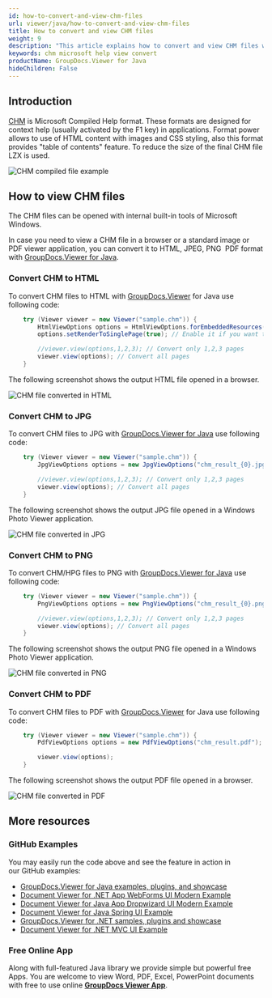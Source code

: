```yaml
---
id: how-to-convert-and-view-chm-files
url: viewer/java/how-to-convert-and-view-chm-files
title: How to convert and view CHM files
weight: 9
description: "This article explains how to convert and view CHM files with GroupDocs.Viewer within your Java applications."
keywords: chm microsoft help view convert
productName: GroupDocs.Viewer for Java
hideChildren: False
---
```

## Introduction

[CHM](https://wiki.fileformat.com/web/chm/) is Microsoft Compiled Help format. These formats are designed for context help (usually activated by the F1 key) in applications. Format power allows to use of HTML content with images and CSS styling, also this format provides "table of contents" feature. To reduce the size of the final CHM file LZX is used.

![CHM compiled file example](viewer/java/images/how-to-convert-and-view-chm-files/chm-file-example.jpg)

## How to view CHM files

The CHM files can be opened with internal built-in tools of Microsoft Windows.

In case you need to view a CHM file in a browser or a standard image or PDF viewer application, you can convert it to HTML, JPEG, PNG  PDF format with [GroupDocs.Viewer for Java](https://products.groupdocs.com/viewer/java).

### Convert CHM to HTML

To convert CHM files to HTML with [GroupDocs.Viewer](https://products.groupdocs.com/viewer) for Java use following code:

```java
    try (Viewer viewer = new Viewer("sample.chm")) {
        HtmlViewOptions options = HtmlViewOptions.forEmbeddedResources("chm_result_{0}.html");
        options.setRenderToSinglePage(true); // Enable it if you want to convert all CHM content to single page

        //viewer.view(options,1,2,3); // Convert only 1,2,3 pages
        viewer.view(options); // Convert all pages
    }
```

The following screenshot shows the output HTML file opened in a browser.

![CHM file converted in HTML](viewer/java/images/how-to-convert-and-view-chm-files/chm-file-in-html.jpg)

### Convert CHM to JPG

To convert CHM files to JPG with [GroupDocs.Viewer for Java](https://products.groupdocs.com/viewer/java) use following code:

```java
    try (Viewer viewer = new Viewer("sample.chm")) {
        JpgViewOptions options = new JpgViewOptions("chm_result_{0}.jpg");

        //viewer.view(options,1,2,3); // Convert only 1,2,3 pages
        viewer.view(options); // Convert all pages
    }
```

The following screenshot shows the output JPG file opened in a Windows Photo Viewer application.

![CHM file converted in JPG](viewer/java/images/how-to-convert-and-view-chm-files/chm-file-in-jpg.jpg)

### Convert CHM to PNG

To convert CHM/HPG files to PNG with [GroupDocs.Viewer for Java](https://products.groupdocs.com/viewer/java) use following code:

```java
    try (Viewer viewer = new Viewer("sample.chm")) {
        PngViewOptions options = new PngViewOptions("chm_result_{0}.png");

        //viewer.view(options,1,2,3); // Convert only 1,2,3 pages
        viewer.view(options); // Convert all pages
    }
```

The following screenshot shows the output PNG file opened in a Windows Photo Viewer application.

![CHM file converted in PNG](viewer/java/images/how-to-convert-and-view-chm-files/chm-file-in-png.jpg)

### Convert CHM to PDF

To convert CHM files to PDF with [GroupDocs.Viewer](https://products.groupdocs.com/viewer) for Java use following code:

```java
    try (Viewer viewer = new Viewer("sample.chm")) {
        PdfViewOptions options = new PdfViewOptions("chm_result.pdf");

        viewer.view(options);
    }
```

The following screenshot shows the output PDF file opened in a browser.

![CHM file converted in PDF](viewer/java/images/how-to-convert-and-view-chm-files/chm-file-in-pdf.jpg)

## More resources

### GitHub Examples
You may easily run the code above and see the feature in action in our GitHub examples:
*   [GroupDocs.Viewer for Java examples, plugins, and showcase](https://github.com/groupdocs-viewer/GroupDocs.Viewer-for-Java)
*   [Document Viewer for .NET App WebForms UI Modern Example](https://github.com/groupdocs-viewer/GroupDocs.Viewer-for-.NET-WebForms)
*   [Document Viewer for Java App Dropwizard UI Modern Example](https://github.com/groupdocs-viewer/GroupDocs.Viewer-for-Java-Dropwizard)
*   [Document Viewer for Java Spring UI Example](https://github.com/groupdocs-viewer/GroupDocs.Viewer-for-Java-Spring)
*   [GroupDocs.Viewer for .NET samples, plugins and showcase](https://github.com/groupdocs-viewer/GroupDocs.Viewer-for-.NET)
*   [Document Viewer for .NET MVC UI Example](https://github.com/groupdocs-viewer/GroupDocs.Viewer-for-Java-MVC)

### Free Online App
Along with full-featured Java library we provide simple but powerful free Apps.
You are welcome to view Word, PDF, Excel, PowerPoint documents with free to use online **[GroupDocs Viewer App](https://products.groupdocs.app/viewer)**.
